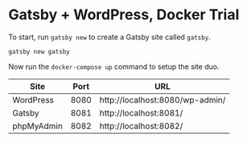 # Gatsby + WordPress, Docker Trial
To start, run `gatsby new` to create a Gatsby site called `gatsby`.

```
gatsby new gatsby
```

Now run the `docker-compose up` command to setup the site duo.

Site       | Port | URL 
-----------|------|-----
WordPress  | 8080 | http://localhost:8080/wp-admin/
Gatsby     | 8081 | http://localhost:8081/
phpMyAdmin | 8082 | http://localhost:8082/
